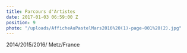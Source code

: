 ```yaml
---
title: Parcours d'Artistes
date: 2017-01-03 06:59:00 Z
position: 9
photo: "/uploads/AfficheAuPastelMars2016%20(1)-page-001%20(2).jpg"
---
```


2014/2015/2016/ Metz/France